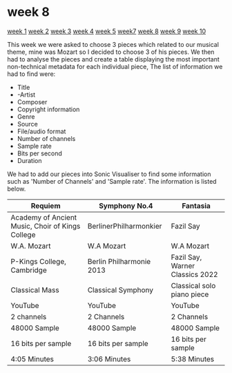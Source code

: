 # week 8

[week 1](week1.md)  [week 2](week2.md)  [week 3](week3.md)  [week 4](week4.md)  [week 5](week5.md)  [week7](week7.d)  [week 8](week8.md)  [week 9](week9.md)  [week 10](week10.md)  


This week we were asked to choose 3 pieces which related to our musical theme, mine was Mozart so I decided to choose 3 of his pieces. We then had to analyse the pieces and create a table displaying the most important non-technical metadata for each individual piece, The list of information we had to find were:
- Title
- -Artist
- Composer
- Copyright information
- Genre
- Source
- File/audio format
- Number of channels
- Sample rate
- Bits per second
- Duration

We had to add our pieces into Sonic Visualiser to find some information such as 'Number of Channels' and 'Sample rate'. The information is listed below. 
  

Requiem | Symphony No.4 | Fantasia
--------|---------------|---------
Academy of Ancient Music, Choir of Kings College  |  BerlinerPhilharmonkier  |  Fazil Say
W.A. Mozart | W.A Mozart | W.A Mozart|
P-Kings College, Cambridge | Berlin Philharmonie 2013 | Fazil Say, Warner Classics 2022
Classical Mass | Classical Symphony | Classical solo piano piece
YouTube | YouTube | YouTube
2 channels | 2 Channels | 2 Channels 
48000 Sample | 48000 Sample | 48000 Sample
16 bits per sample | 16 bits per sample | 16 bits per sample 
4:05 Minutes | 3:06 Minutes | 5:38 Minutes

